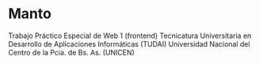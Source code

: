 # Manto
Trabajo Práctico Especial de Web 1 (frontend)
Tecnicatura Universitaria en Desarrollo de Aplicaciones Informáticas (TUDAI)
Universidad Nacional del Centro de la Pcia. de Bs. As. (UNICEN)
